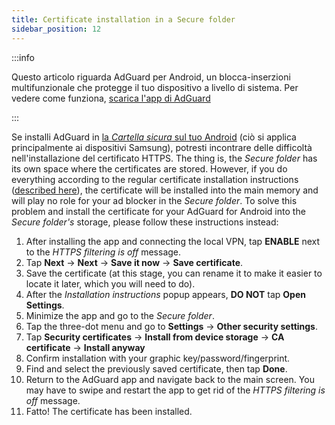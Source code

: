 ```yaml
---
title: Certificate installation in a Secure folder
sidebar_position: 12
---
```


:::info

Questo articolo riguarda AdGuard per Android, un blocca-inserzioni multifunzionale che protegge il tuo dispositivo a livello di sistema. Per vedere come funziona, [scarica l'app di AdGuard](https://agrd.io/download-kb-adblock)

:::

Se installi AdGuard in [la *Cartella sicura* sul tuo Android](https://www.samsung.com/uk/support/mobile-devices/what-is-the-secure-folder-and-how-do-i-use-it/) (ciò si applica principalmente ai dispositivi Samsung), potresti incontrare delle difficoltà nell'installazione del certificato HTTPS. The thing is, the *Secure folder* has its own space where the certificates are stored. However, if you do everything according to the regular certificate installation instructions ([described here](/adguard-for-android/features/settings#https-filtering)), the certificate will be installed into the main memory and will play no role for your ad blocker in the *Secure folder*. To solve this problem and install the certificate for your AdGuard for Android into the *Secure folder's* storage, please follow these instructions instead:

1. After installing the app and connecting the local VPN, tap **ENABLE** next to the *HTTPS filtering is off* message.
1. Tap **Next** → **Next** → **Save it now** → **Save certificate**.
1. Save the certificate (at this stage, you can rename it to make it easier to locate it later, which you will need to do).
1. After the *Installation instructions* popup appears, **DO NOT** tap **Open Settings**.
1. Minimize the app and go to the *Secure folder*.
1. Tap the three-dot menu and go to **Settings** → **Other security settings**.
1. Tap **Security certificates** → **Install from device storage** → **CA certificate** → **Install anyway**
1. Confirm installation with your graphic key/password/fingerprint.
1. Find and select the previously saved certificate, then tap **Done**.
1. Return to the AdGuard app and navigate back to the main screen. You may have to swipe and restart the app to get rid of the *HTTPS filtering is off* message.
1. Fatto! The certificate has been installed.
